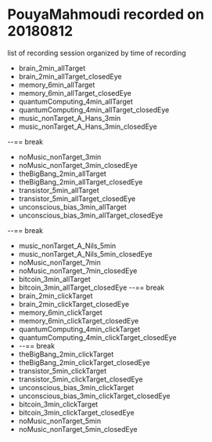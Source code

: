 
# PouyaMahmoudi recorded on 20180812

list of recording session organized by time of recording
*   brain_2min_allTarget
*   brain_2min_allTarget_closedEye  
*   memory_6min_allTarget
*   memory_6min_allTarget_closedEye 
*   quantumComputing_4min_allTarget
*   quantumComputing_4min_allTarget_closedEye
*   music_nonTarget_A_Hans_3min
*   music_nonTarget_A_Hans_3min_closedEye

--== break

*   noMusic_nonTarget_3min
*   noMusic_nonTarget_3min_closedEye
*   theBigBang_2min_allTarget
*   theBigBang_2min_allTarget_closedEye
*   transistor_5min_allTarget
*   transistor_5min_allTarget_closedEye
*   unconscious_bias_3min_allTarget
*   unconscious_bias_3min_allTarget_closedEye

--== break

*   music_nonTarget_A_Nils_5min
*   music_nonTarget_A_Nils_5min_closedEye
*   noMusic_nonTarget_7min
*   noMusic_nonTarget_7min_closedEye   
*   bitcoin_3min_allTarget
*   bitcoin_3min_allTarget_closedEye
   --== break
*   brain_2min_clickTarget
*   brain_2min_clickTarget_closedEye
*   memory_6min_clickTarget  
*   memory_6min_clickTarget_closedEye
*   quantumComputing_4min_clickTarget
*   quantumComputing_4min_clickTarget_closedEye
*   --== break 
*   theBigBang_2min_clickTarget
*   theBigBang_2min_clickTarget_closedEye  
*   transistor_5min_clickTarget
*   transistor_5min_clickTarget_closedEye   
*   unconscious_bias_3min_clickTarget
*   unconscious_bias_3min_clickTarget_closedEye   
*   bitcoin_3min_clickTarget
*   bitcoin_3min_clickTarget_closedEye
*   noMusic_nonTarget_5min
*   noMusic_nonTarget_5min_closedEye
